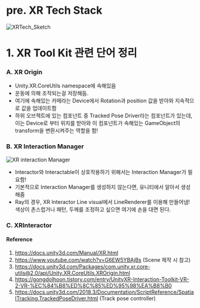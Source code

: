 # pre. XR Tech Stack
![XRTech_Sketch](https://user-images.githubusercontent.com/68228162/166428140-e1b2df90-2b19-48f4-8040-b0e6f06f9dfb.png)


# 1. XR Tool Kit 관련 단어 정리
### A. XR Origin 
- Unity.XR.CoreUtils namespace에 속해있음
- 운동에 의해 조작되는걸 저장해둠.
- 여기에 속해있는 카메라는 Device에서 Rotation과 position 값을 받아와 지속적으로 값을 업데이트함 
- 하위 오브젝트에 있는 컴포넌트 중 Tracked Pose Driver라는 컴포넌트가 있는데, 이는 Device로 부터 위치를 받아와
이 컴포넌트가 속해있는 GameObject의 transform을 변환시켜주는 역할을 함!

### B. XR Interaction Manager
![XR interaction Manager](https://user-images.githubusercontent.com/68228162/166638160-1e917f84-ec31-474d-8372-bf171a4aac44.jpg)

- Interactor와 Interactable이 상호작용하기 위해서는 Interaction Manager가 필요함!
- 기본적으로 Interaction Manager를 생성하지 않는다면, 유니티에서 알아서 생성해줌 
- Ray의 경우, XR Interactor Line visual에서 LineRenderer를 이용해 만들어냄! 색상이 촌스럽거나 패턴, 두께를 조정하고 싶으면 여기에 손을 대면 된다. 

### C. XRInteractor
#### Reference 
1. https://docs.unity3d.com/Manual/XR.html
2. https://www.youtube.com/watch?v=G6EW5YBAjBs (Scene 제작 시 참고)
3. https://docs.unity3d.com/Packages/com.unity.xr.core-utils@2.0/api/Unity.XR.CoreUtils.XROrigin.html
4. https://gongdolhoon.tistory.com/entry/UnityXR-Interaction-Toolkit-VR-2-VR-%EC%84%B8%ED%8C%85%ED%95%98%EA%B8%B0
5. https://docs.unity3d.com/2018.3/Documentation/ScriptReference/SpatialTracking.TrackedPoseDriver.html (Track pose controller)


